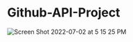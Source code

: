 # Github-API-Project
![Screen Shot 2022-07-02 at 5 15 25 PM](https://user-images.githubusercontent.com/62409790/177016591-a90ffc4f-ce3b-4aa4-ab12-ca361ef87802.png)
